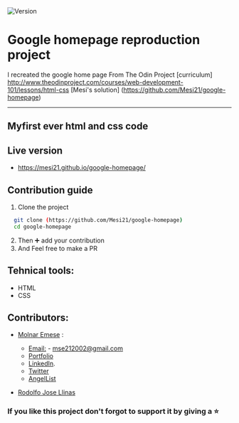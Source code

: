 <img alt="Version" src="https://img.shields.io/badge/version-1.0.0-blue.svg?cacheSeconds=2592000" />

# Google homepage reproduction project

I recreated the google home page
From The Odin Project [curriculum] http://www.theodinproject.com/courses/web-development-101/lessons/html-css
[Mesi's solution] (https://github.com/Mesi21/google-homepage)

---
Myfirst ever html and css code
---

## Live version

* https://mesi21.github.io/google-homepage/

## Contribution guide

1. Clone the project
```bash
  git clone (https://github.com/Mesi21/google-homepage)
  cd google-homepage
```

2. Then :heavy_plus_sign: add your contribution
3. And Feel free to make a PR

## Tehnical tools:

- HTML
- CSS

## Contributors:

- [Molnar Emese](https://github.com/Mesi21) :
  
  - [Email:](mailto:mse212002@gmail.com) - mse212002@gmail.com
  - [Portfolio]()
  - [LinkedIn](https://www.linkedin.com/in/emesemesimolnar/).  
  - [Twitter](https://twitter.com/buksimesi21) 
  - [AngelList]()
  
- [Rodolfo Jose Llinas](https://github.com/RadiactiveJesus)

### If you like this project don't forgot to support it by giving a :star: 